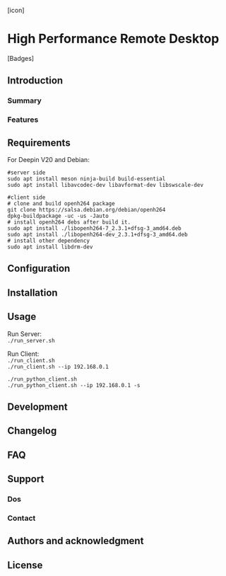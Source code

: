 [icon]

# High Performance Remote Desktop

[Badges]

## Introduction

### Summary

### Features

## Requirements
For Deepin V20 and Debian:
```
#server side
sudo apt install meson ninja-build build-essential
sudo apt install libavcodec-dev libavformat-dev libswscale-dev

#client side
# clone and build openh264 package
git clone https://salsa.debian.org/debian/openh264
dpkg-buildpackage -uc -us -Jauto
# install openh264 debs after build it.
sudo apt install ./libopenh264-7_2.3.1+dfsg-3_amd64.deb
sudo apt install ./libopenh264-dev_2.3.1+dfsg-3_amd64.deb
# install other dependency
sudo apt install libdrm-dev
```

## Configuration

## Installation

## Usage
Run Server:  
`./run_server.sh`

Run Client:  
`./run_client.sh`  
`./run_client.sh --ip 192.168.0.1`

`./run_python_client.sh`  
`./run_python_client.sh --ip 192.168.0.1 -s`

## Development

## Changelog

## FAQ

## Support

### Dos

### Contact

## Authors and acknowledgment

## License